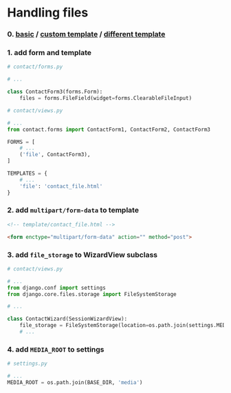 # Handling files


### 0. [basic](../example1-basic/) / [custom template](../example2-custom-template/) / [different template](../example3-different-template/)


### 1. add form and template

``` python
# contact/forms.py

# ...

class ContactForm3(forms.Form):
    files = forms.FileField(widget=forms.ClearableFileInput)
```

``` python
# contact/views.py

# ...
from contact.forms import ContactForm1, ContactForm2, ContactForm3

FORMS = [
    # ...
    ('file', ContactForm3),
]

TEMPLATES = {
    # ...
    'file': 'contact_file.html'
}
```


### 2. add `multipart/form-data` to template

``` html
<!-- template/contact_file.html -->

<form enctype="multipart/form-data" action="" method="post">
```


### 3. add `file_storage` to WizardView subclass

``` python
# contact/views.py

# ...
from django.conf import settings
from django.core.files.storage import FileSystemStorage

# ...

class ContactWizard(SessionWizardView):
    file_storage = FileSystemStorage(location=os.path.join(settings.MEDIA_ROOT, 'files_temp'))
    # ...
```


### 4. add `MEDIA_ROOT` to settings

``` python
# settings.py

# ...
MEDIA_ROOT = os.path.join(BASE_DIR, 'media')
```

